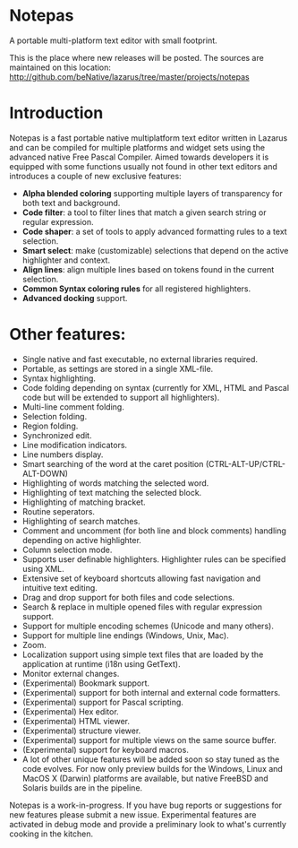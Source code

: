# Notepas
A portable multi-platform text editor with small footprint.

This is the place where new releases will be posted. The sources are maintained on this location:
http://github.com/beNative/lazarus/tree/master/projects/notepas

# Introduction

Notepas is a fast portable native multiplatform text editor written in Lazarus and can be compiled for multiple platforms and widget sets using the advanced native Free Pascal Compiler. Aimed towards developers it is equipped with some functions usually not found in other text editors and introduces a couple of new exclusive features:

* **Alpha blended coloring** supporting multiple layers of transparency for both text and background.
* **Code filter**: a tool to filter lines that match a given search string or regular expression.
* **Code shaper**: a set of tools to apply advanced formatting rules to a text selection.
* **Smart select**: make (customizable) selections that depend on the active highlighter and context.
* **Align lines**: align multiple lines based on tokens found in the current selection.
* **Common Syntax coloring rules** for all registered highlighters.
* **Advanced docking** support.

# Other features:

* Single native and fast executable, no external libraries required.
* Portable, as settings are stored in a single XML-file.
* Syntax highlighting.
* Code folding depending on syntax (currently for XML, HTML and Pascal code but will be extended to support all highlighters).
* Multi-line comment folding.
* Selection folding.
* Region folding.
* Synchronized edit.
* Line modification indicators.
* Line numbers display.
* Smart searching of the word at the caret position (CTRL-ALT-UP/CTRL-ALT-DOWN)
* Highlighting of words matching the selected word.
* Highlighting of text matching the selected block.
* Highlighting of matching bracket.
* Routine seperators.
* Highlighting of search matches.
* Comment and uncomment (for both line and block comments) handling depending on active highlighter.
* Column selection mode.
* Supports user definable highlighters. Highlighter rules can be specified using XML.
* Extensive set of keyboard shortcuts allowing fast navigation and intuitive text editing.
* Drag and drop support for both files and code selections.
* Search & replace in multiple opened files with regular expression support.
* Support for multiple encoding schemes (Unicode and many others).
* Support for multiple line endings (Windows, Unix, Mac).
* Zoom.
* Localization support using simple text files that are loaded by the application at runtime (i18n using GetText).
* Monitor external changes.
* (Experimental) Bookmark support.
* (Experimental) support for both internal and external code formatters.
* (Experimental) support for Pascal scripting.
* (Experimental) Hex editor.
* (Experimental) HTML viewer.
* (Experimental) structure viewer.
* (Experimental) support for multiple views on the same source buffer.
* (Experimental) support for keyboard macros.
* A lot of other unique features will be added soon so stay tuned as the code evolves. For now only preview builds for the Windows, Linux and MacOS X (Darwin) platforms are available, but native FreeBSD and Solaris builds are in the pipeline.

Notepas is a work-in-progress. If you have bug reports or suggestions for new features please submit a new issue.  Experimental features are activated in debug mode and provide a preliminary look to what's currently cooking in the kitchen.
